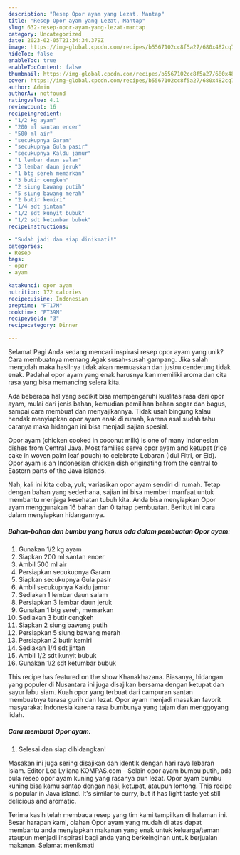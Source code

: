 ```yaml
---
description: "Resep Opor ayam yang Lezat, Mantap"
title: "Resep Opor ayam yang Lezat, Mantap"
slug: 632-resep-opor-ayam-yang-lezat-mantap
category: Uncategorized
date: 2023-02-05T21:34:34.379Z
image: https://img-global.cpcdn.com/recipes/b5567102cc8f5a27/680x482cq70/opor-ayam-foto-resep-utama.jpg
hideToc: false
enableToc: true
enableTocContent: false
thumbnail: https://img-global.cpcdn.com/recipes/b5567102cc8f5a27/680x482cq70/opor-ayam-foto-resep-utama.jpg
cover: https://img-global.cpcdn.com/recipes/b5567102cc8f5a27/680x482cq70/opor-ayam-foto-resep-utama.jpg
author: Admin
authorAv: notfound
ratingvalue: 4.1
reviewcount: 16
recipeingredient:
- "1/2 kg ayam"
- "200 ml santan encer"
- "500 ml air"
- "secukupnya Garam"
- "secukupnya Gula pasir"
- "secukupnya Kaldu jamur"
- "1 lembar daun salam"
- "3 lembar daun jeruk"
- "1 btg sereh memarkan"
- "3 butir cengkeh"
- "2 siung bawang putih"
- "5 siung bawang merah"
- "2 butir kemiri"
- "1/4 sdt jintan"
- "1/2 sdt kunyit bubuk"
- "1/2 sdt ketumbar bubuk"
recipeinstructions:

- "Sudah jadi dan siap dinikmati!"
categories:
- Resep
tags:
- opor
- ayam

katakunci: opor ayam 
nutrition: 172 calories
recipecuisine: Indonesian
preptime: "PT17M"
cooktime: "PT39M"
recipeyield: "3"
recipecategory: Dinner

---
```



Selamat Pagi Anda sedang mencari inspirasi resep opor ayam yang unik? Cara membuatnya memang Agak susah-susah gampang. Jika salah mengolah maka hasilnya tidak akan memuaskan dan justru cenderung tidak enak. Padahal opor ayam yang enak harusnya kan memiliki aroma dan cita rasa yang bisa memancing selera kita.


Ada beberapa hal yang sedikit bisa mempengaruhi kualitas rasa dari opor ayam, mulai dari jenis bahan, kemudian pemilihan bahan segar dan bagus, sampai cara membuat dan menyajikannya. Tidak usah bingung kalau hendak menyiapkan opor ayam enak di rumah, karena asal sudah tahu caranya maka hidangan ini bisa menjadi sajian spesial.

Opor ayam (chicken cooked in coconut milk) is one of many Indonesian dishes from Central Java. Most families serve opor ayam and ketupat (rice cake in woven palm leaf pouch) to celebrate Lebaran (Idul Fitri, or Eid). Opor ayam is an Indonesian chicken dish originating from the central to Eastern parts of the Java islands.


Nah, kali ini kita coba, yuk, variasikan opor ayam sendiri di rumah. Tetap dengan bahan yang sederhana, sajian ini bisa memberi manfaat untuk membantu menjaga kesehatan tubuh kita. Anda bisa menyiapkan Opor ayam menggunakan 16 bahan dan 0 tahap pembuatan. Berikut ini cara dalam menyiapkan hidangannya.

<!--inarticleads1-->

##### Bahan-bahan dan bumbu yang harus ada dalam pembuatan Opor ayam:

1. Gunakan 1/2 kg ayam
1. Siapkan 200 ml santan encer
1. Ambil 500 ml air
1. Persiapkan secukupnya Garam
1. Siapkan secukupnya Gula pasir
1. Ambil secukupnya Kaldu jamur
1. Sediakan 1 lembar daun salam
1. Persiapkan 3 lembar daun jeruk
1. Gunakan 1 btg sereh, memarkan
1. Sediakan 3 butir cengkeh
1. Siapkan 2 siung bawang putih
1. Persiapkan 5 siung bawang merah
1. Persiapkan 2 butir kemiri
1. Sediakan 1/4 sdt jintan
1. Ambil 1/2 sdt kunyit bubuk
1. Gunakan 1/2 sdt ketumbar bubuk


This recipe has featured on the show Khanakhazana. Biasanya, hidangan yang populer di Nusantara ini juga disajikan bersama dengan ketupat dan sayur labu siam. Kuah opor yang terbuat dari campuran santan membuatnya terasa gurih dan lezat. Opor ayam menjadi masakan favorit masyarakat Indonesia karena rasa bumbunya yang tajam dan menggoyang lidah. 

<!--inarticleads2-->

##### Cara membuat Opor ayam:


1. Selesai dan siap dihidangkan!

Masakan ini juga sering disajikan dan identik dengan hari raya lebaran Islam. Editor Lea Lyliana KOMPAS.com - Selain opor ayam bumbu putih, ada pula resep opor ayam kuning yang rasanya pun lezat. Opor ayam bumbu kuning bisa kamu santap dengan nasi, ketupat, ataupun lontong. This recipe is popular in Java island. It&#39;s similar to curry, but it has light taste yet still delicious and aromatic. 

Terima kasih telah membaca resep yang tim kami tampilkan di halaman ini. Besar harapan kami, olahan Opor ayam yang mudah di atas dapat membantu anda menyiapkan makanan yang enak untuk keluarga/teman ataupun menjadi inspirasi bagi anda yang berkeinginan untuk berjualan makanan. Selamat menikmati
